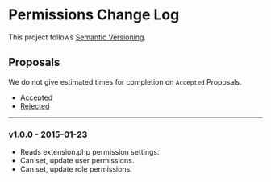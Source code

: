 # Permissions Change Log

This project follows [Semantic Versioning](CONTRIBUTING.md).

## Proposals

We do not give estimated times for completion on `Accepted` Proposals.

- [Accepted](https://github.com/cartalyst/platform-permissions/labels/Accepted)
- [Rejected](https://github.com/cartalyst/platform-permissions/labels/Rejected)

---

### v1.0.0 - 2015-01-23

- Reads extension.php permission settings.
- Can set, update user permissions.
- Can set, update role permissions.
